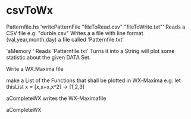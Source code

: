 # csvToWx

Patternfile.hs
'writePatternFile "fileToRead.csv" "fileToWrite.txt"'
 Reads a CSV file e.g: "durble.csv"
 Writes a a file with line format (val,year,month,day) a file called 'Patternfile.txt'

'aMemory '
Reads 'Patternfile.txt'
Turns it into a String will plot some statistic about the given DATA Set.

Write a WX.Maxima file

make a List of the Functions that shall be plotted in WX-Maxima
e.g: let thisList x = [x,x+x,x^2]
     ->               [1,2,3]
 
 aCompleteWX writes the WX-Maximafile
 
 aCompleteWX 


